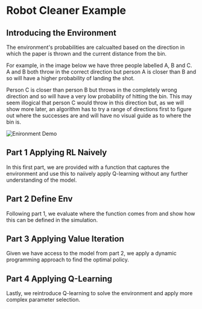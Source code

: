 # Robot Cleaner Example

## Introducing the Environment

The environment's probabilities are calcualted based on the direction in which the paper is thrown and the current distance from the bin. 

For example, in the image below we have three people labelled A, B and C. A and B both throw in the correct direction but person A is closer than B and so will have a higher probability of landing the shot. 

Person C is closer than person B but throws in the completely wrong direction and so will have a very low probability of hitting the bin. This may seem illogical that person C would throw in this direction but, as we will show more later, an algorithm has to try a range of directions first to figure out where the successes are and will have no visual guide as to where the bin is. 

![Enironment Demo](https://i.imgur.com/3woVbKI.png)



## Part 1 Applying RL Naively

In this first part, we are provided with a function that captures the environment and use this to naiively apply Q-learning without any further understanding of the model.

## Part 2 Define Env

Following part 1, we evaluate where the function comes from and show how this can be defined in the simulation.

## Part 3 Applying Value Iteration

Given we have access to the model from part 2, we apply a dynamic programming approach to find the optimal policy.

## Part 4 Applying Q-Learning

Lastly, we reintroduce Q-learning to solve the environment and apply more complex parameter selection.



